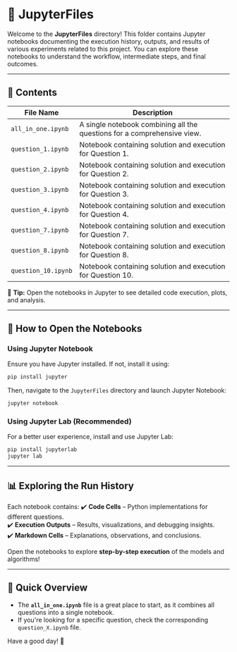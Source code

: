 # 📂 JupyterFiles

Welcome to the **JupyterFiles** directory! This folder contains Jupyter notebooks documenting the execution history, outputs, and results of various experiments related to this project. You can explore these notebooks to understand the workflow, intermediate steps, and final outcomes.

---

## 📌 Contents

| File Name            | Description |
|----------------------|-------------|
| `all_in_one.ipynb`  | A single notebook combining all the questions for a comprehensive view. |
| `question_1.ipynb`  | Notebook containing solution and execution for Question 1. |
| `question_2.ipynb`  | Notebook containing solution and execution for Question 2. |
| `question_3.ipynb`  | Notebook containing solution and execution for Question 3. |
| `question_4.ipynb`  | Notebook containing solution and execution for Question 4. |
| `question_7.ipynb`  | Notebook containing solution and execution for Question 7. |
| `question_8.ipynb`  | Notebook containing solution and execution for Question 8. |
| `question_10.ipynb`  | Notebook containing solution and execution for Question 10. |

📌 **Tip:** Open the notebooks in Jupyter to see detailed code execution, plots, and analysis.

---

## 🚀 How to Open the Notebooks

### Using Jupyter Notebook
Ensure you have Jupyter installed. If not, install it using:

```bash
pip install jupyter
```

Then, navigate to the `JupyterFiles` directory and launch Jupyter Notebook:

```bash
jupyter notebook
```

### Using Jupyter Lab (Recommended)
For a better user experience, install and use Jupyter Lab:

```bash
pip install jupyterlab
jupyter lab
```

---

## 📊 Exploring the Run History
Each notebook contains:
✔️ **Code Cells** – Python implementations for different questions.  
✔️ **Execution Outputs** – Results, visualizations, and debugging insights.  
✔️ **Markdown Cells** – Explanations, observations, and conclusions.

Open the notebooks to explore **step-by-step execution** of the models and algorithms!

---

## 🎯 Quick Overview
- The **`all_in_one.ipynb`** file is a great place to start, as it combines all questions into a single notebook.
- If you're looking for a specific question, check the corresponding `question_X.ipynb` file.

Have a good day! 🚀
